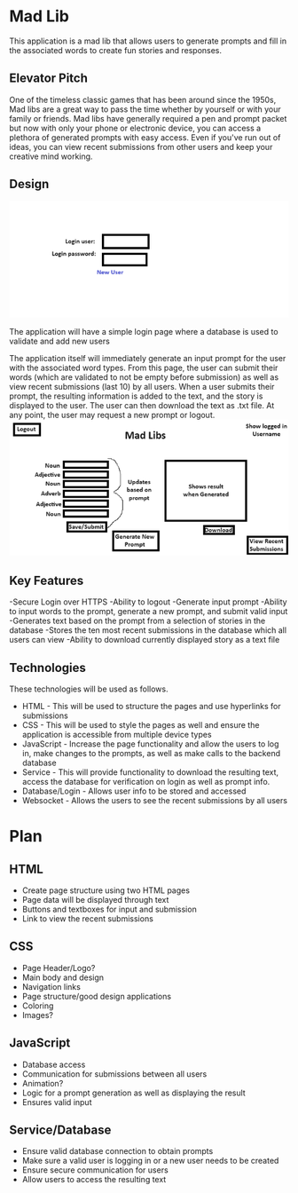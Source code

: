
# Mad Lib
This application is a mad lib that allows users to generate prompts and fill in the associated words to create fun stories and responses.

## Elevator Pitch
One of the timeless classic games that has been around since the 1950s, Mad libs are a great way to pass the time whether by yourself or with your family or friends. Mad libs have generally required a pen and prompt packet but now with only your phone or electronic device, you can access a plethora of generated prompts with easy access. Even if you've run out of ideas, you can view recent submissions from other users and keep your creative mind working.

## Design
![Picture of login information](https://github.com/jtalented/startup/blob/main/login%20picture.png)

The application will have a simple login page where a database is used to validate and add new users

The application itself will immediately generate an input prompt for the user with the associated word types. From this page, the user can submit their words (which are validated to not be empty before submission) as well as view recent submissions (last 10) by all users. When a user submits their prompt, the resulting information is added to the text, and the story is displayed to the user. The user can then download the text as .txt file. At any point, the user may request a new prompt or logout.
![The draft image for the main page of the mad lib application](https://github.com/jtalented/startup/blob/main/main%20page.png)

## Key Features
-Secure Login over HTTPS
-Ability to logout
-Generate input prompt
-Ability to input words to the prompt, generate a new prompt, and submit valid input
-Generates text based on the prompt from a selection of stories in the database
-Stores the ten most recent submissions in the database which all users can view
-Ability to download currently displayed story as a text file

## Technologies
These technologies will be used as follows.
- HTML - This will be used to structure the pages and use hyperlinks for submissions
- CSS - This will be used to style the pages as well and ensure the application is accessible from multiple device types
- JavaScript - Increase the page functionality and allow the users to log in, make changes to the prompts, as well as make calls to the backend database
- Service - This will provide functionality to download the resulting text, access the database for verification on login as well as prompt info.
- Database/Login - Allows user info to be stored and accessed
- Websocket - Allows the users to see the recent submissions by all users

# Plan

  ## HTML
  - Create page structure using two HTML pages
  - Page data will be displayed through text
  - Buttons and textboxes for input and submission
  - Link to view the recent submissions

  ## CSS
  - Page Header/Logo?
  - Main body and design
  - Navigation links
  - Page structure/good design applications
  - Coloring
  - Images?

  ## JavaScript
  - Database access
  - Communication for submissions between all users
  - Animation?
  - Logic for a prompt generation as well as displaying the result
  - Ensures valid input
 
  ## Service/Database
  - Ensure valid database connection to obtain prompts
  - Make sure a valid user is logging in or a new user needs to be created
  - Ensure secure communication for users
  - Allow users to access the resulting text
